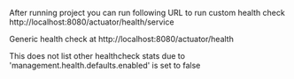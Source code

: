 After running project you can run following URL to run custom health check
http://localhost:8080/actuator/health/service

Generic health check at
http://localhost:8080/actuator/health

This does not list other healthcheck stats due to 'management.health.defaults.enabled' is set to false
